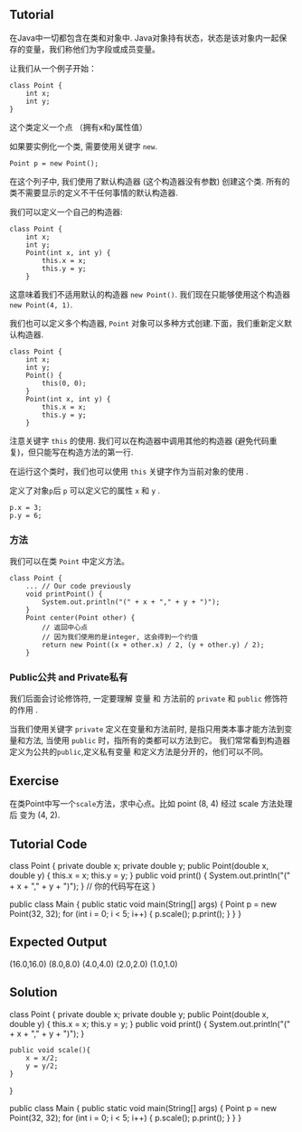 ﻿Tutorial
--------

在Java中一切都包含在类和对象中. Java对象持有状态，状态是该对象内一起保存的变量，我们称他们为字段或成员变量。

让我们从一个例子开始：

    class Point {
        int x;
        int y;
    }

这个类定义一个点 （拥有x和y属性值）

如果要实例化一个类, 需要使用关键字 `new`.

    Point p = new Point();

在这个列子中, 我们使用了默认构造器 (这个构造器没有参数) 创建这个类. 所有的类不需要显示的定义不干任何事情的默认构造器.

我们可以定义一个自己的构造器:

    class Point {
        int x;
        int y;
        Point(int x, int y) {
            this.x = x;
            this.y = y;
        }

这意味着我们不适用默认的构造器 `new Point()`. 我们现在只能够使用这个构造器 `new Point(4, 1)`.

我们也可以定义多个构造器,  `Point` 对象可以多种方式创建.下面，我们重新定义默认构造器.

    class Point {
        int x;
        int y;
        Point() {
            this(0, 0);
        }
        Point(int x, int y) {
            this.x = x;
            this.y = y;
        }

注意关键字 `this` 的使用. 我们可以在构造器中调用其他的构造器  (避免代码重复)，但只能写在构造方法的第一行.

在运行这个类时，我们也可以使用 `this` 关键字作为当前对象的使用 .

定义了对象`p`后 `p` 可以定义它的属性 `x` 和 `y`	.

    p.x = 3;
    p.y = 6;

### 方法

我们可以在类 `Point` 中定义方法。

    class Point {
        ... // Our code previously
        void printPoint() {
            System.out.println("(" + x + "," + y + ")");
        }
        Point center(Point other) {
            // 返回中心点
			// 因为我们使用的是integer, 这会得到一个约值
            return new Point((x + other.x) / 2, (y + other.y) / 2);
        }

### Public公共 and Private私有

我们后面会讨论修饰符, 一定要理解 变量 和 方法前的 `private` 和 `public` 修饰符的作用 .

当我们使用关键字 `private` 定义在变量和方法前时, 是指只用类本事才能方法到变量和方法, 当使用 `public` 时，指所有的类都可以方法到它。 我们常常看到构造器定义为公共的`public`,定义私有变量 和定义方法是分开的，他们可以不同。

Exercise
--------

在类Point中写一个`scale`方法，求中心点。比如 point (8, 4)  经过 scale 方法处理后 变为 (4, 2).

Tutorial Code
-------------
class Point {
    private double x;
    private double y;
    public Point(double x, double y) {
        this.x = x;
        this.y = y;
    }
    public void print() {
        System.out.println("(" + x + "," + y + ")");
    }
    // 你的代码写在这
}

public class Main {
    public static void main(String[] args) {
        Point p = new Point(32, 32);
        for (int i = 0; i < 5; i++) {
            p.scale();
            p.print();
        }
    }
}

Expected Output
---------------

(16.0,16.0)
(8.0,8.0)
(4.0,4.0)
(2.0,2.0)
(1.0,1.0)

Solution
--------

class Point {
    private double x;
    private double y;
    public Point(double x, double y) {
        this.x = x;
        this.y = y;
    }
    public void print() {
        System.out.println("(" + x + "," + y + ")");
    }
    
    public void scale(){
        x = x/2;
        y = y/2;
    }
}

public class Main {
    public static void main(String[] args) {
        Point p = new Point(32, 32);
        for (int i = 0; i < 5; i++) {
            p.scale();
            p.print();
        }
    }
}
